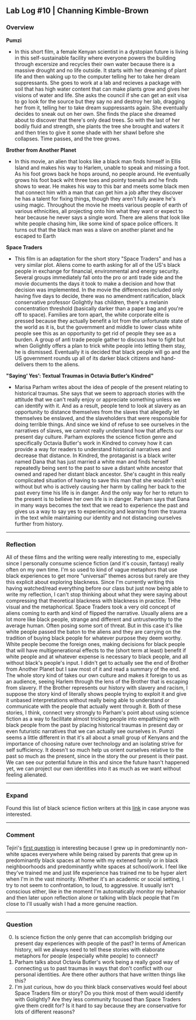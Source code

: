 ## Lab Log #10 | Channing Kimble-Brown

### Overview

**Pumzi**

* In this short film, a female Kenyan scientist in a dystopian future is living in this self-sustainable facility where everyone powers the building through excersize and recycles their own water because there is a massive drought and no life outside. It starts with her dreaming of plant life and then waking up to the computer telling her to take her dream suppressants. She goes to work at a lab and recieves a package with soil that has high water content that can make plants grow and gives her visions of water and life. She asks the council if she can get an exit visa to go look for the source but they say no and destroy her lab, dragging her from it, telling her to take dream suppressants again. She eventually decides to sneak out on her own. She finds the place she dreamed about to discover that there's only dead trees. So with the last of her bodily fluid and strength, she plants the tree she brought and waters it and then tries to give it some shade with her shawl before she collapses. Time passes, and the tree grows.

**Brother from Another Planet**

* In this movie, an alien that looks like a black man finds himself in Ellis Island and makes his way to Harlem, unable to speak and missing a foot. As his foot grows back he hops around, no people around. He eventually grows his foot back wiht three toes and pointy toenails and he finds shows to wear. He makes his way to this bar and meets some black men that connect him with a man that can get him a job after they discover he has a talent for fixing things, though they aren't fully aware he's using magic. Throughout the movie he meets various people of earth of various ethnicities, all projecting onto him what they want or expect to hear because he never says a single word. There are aliens that look like white people chasing him, like some kind of space police officers. It turns out that the black man was a slave on another planet and he escaped to Earth

**Space Traders**

* This film is an adaptation for the short story "Space Traders" and has a very similar plot. Aliens come to earth asking for all of the US's black people in exchange for financial, environmental and energy security. Several groups immediately fall onto the pro or anti trade side and the movie documents the days it took to make a decision and how that decision was implemented. In the movie the differences included only having five days to decide, there was no amendment ratification,  black conservative professor Golightly has children, there's a melanin concentration threshold (basically darker than a paper bag and you're off to space). Families are torn apart, the white corporate elite is pressed because they actually benefit a lot from the unfortunate state of the world as it is, but the government and middle to lower class white people see this as an opportunity to get rid of people they see as a burden. A group of anti trade people gather to discuss how to fight but when Golightly offers a plan to trick white people into letting them stay, he is dismissed. Eventually it is decided that black people will go and the US government rounds up all of its darker black citizens and hand-delivers them to the aliens.

**"Saying‘ Yes’: Textual Traumas in Octavia Butler’s Kindred"**

* Marisa Parham writes about the idea of people of the present relating to historical traumas. She says that we seem to approach stories with the attitude that we can't really enjoy or appreciate something unless we can identify with it. And as a result, people tend to look at slavery as an opportunity to distance themselves from the slaves that allegedly let themselves be enslaved, and the slaveholders that were responsible for doing terrible things. And since we kind of refuse to see ourselves in the narratives of slaves, we cannot really understand how that affects our present day culture. Parham explores the science fiction genre and specifically Octavia Butler's work in Kindred to convey how it can provide a way for readers to understand historical narratives and decrease that distance. In Kindred, the protaganist is a black writer named Dana that has just married a white man and finds herself repeatedly being sent to the past to save a distant white ancestor that owned and raped her distant black ancestor. She's caught in this really complicated situation of having to save this man that she wouldn't exist without but who is actively causing her harm by calling her back to the past every time his life is in danger. And the only way for her to return to the present is to believe her own life is in danger. Parham says that Dana in many ways becomes the text that we read to experience the past and gives us a way to say yes to experiencing and learning from the trauma in the text while maintaining our identity and not distancing ourselves further from history. 

---
### Reflection

All of these films and the writing were really interesting to me, especially since I personally consume science fiction (and it's cousin, fantasy) really often on my own time. I'm so used to kind of vague metaphors that use black experiences to get more "universal" themes across but rarely are they this explicit about exploring blackness. Since I'm currently writing this having watched/read everything before our class but just now being able to write my reflection, I can't stop thinking about what they were saying about compressing that theoretical blackness with blackness in practice. THhe visual and the metaphorical. Space Traders took a very old concept of aliens coming to earth and kind of flipped the narrative. Usually aliens are a lot more like black people, strange and different and untrustworthy to the average human. Often posing some sort of threat. But in this case it's like white people passed the baton to the aliens and they are carrying on the tradition of buying black people for whatever purpose they deem worthy. White people become the foreign ones, making decisions for black people that will have multigenerational effects to the (short term at least) benefit if white people and at whatever expense is necessary to black people, and all without black's people's input. I didn't get to actually see the end of Brother from Another Planet but I saw most of it and read a summary of the end. The whole story kind of takes our own culture and makes it foreign to us as an audience, seeing Harlem through the lens of the Brother that is escaping from slavery. If the Brother represents our history with slavery and racism, I suppose the story kind of literally shows people trying to exploit it and give it unbased interpretations without really being able to understand or communicate with the people that actually went through it. Both of these stories, I think, connect very strongly to Parham's point about using science fiction as a way to facilitate almost tricking people into empathizing with black people from the past by placing historical traumas in present day or even futuristic narratives that we can actually see ourselves in. Pumzi seems a little different in that it's all about a small group of Kenyans and the importance of choosing nature over technology and an isolating strive for self sufficiency. It doesn't so much help us orient ourselves relative to the past so much as the present, since in the story the our present is their past. We can see our potential future in this and since the future hasn't happened yet, we can project our own identities into it as much as we want without feeling alienated.

---
### Expand

Found this list of black science fiction writers at this [link](http://www.fantasticstoriesoftheimagination.com/a-crash-course-in-the-history-of-black-science-fiction/) in case anyone was interested.

--- 
### Comment

Tejiri's [first question](https://github.com/blackcodestudies/blkcodestudies/blob/master/lab_logs/week7/tejirismithLL10.md) is interesting because I grew up in predominantly non-white spaces everywhere while being raised by parents that grew up in predominantly black spaces at home with my extened family or in black neighboorhoods and predominantly white spaces at school/work. I feel like they've trained me and just life experience has trained me to be hyper alert when I'm in the vast minority. Whether it's an academic or social setting, I try to not seem to confrontation, to loud, to aggressive. It usually isn't conscious either, like in the moment I'm automatically monitor my behavior and then later upon reflection alone or talking with black people that I'm close to I'll usually wish I had a more genuine reaction.

--- 
### Question 

0. Is science fiction the only genre that can accomplish bridging our present day experiences with people of the past? In terms of American history, will we always need to tell these stories with elaborate metaphors for people (especially white people) to connect?
0. Parham talks about Octavia Butler's work being a really good way of connecting us to past traumas in ways that don't conflict with our personal identities. Are there other authors that have written things like this? 
0. I'm just curious, how do you think black conservatives would feel about Space Traders film or story? Do you think most of them would identify with Golightly? Are they less community focused than Space Traders give them credit for? Is it hard to say because they are conservative for lots of different reasons?

